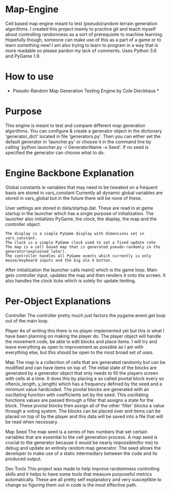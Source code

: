 # Map-Engine
Cell based map engine meant to test (pseudo)random terrain generation algorithms. I created this project mainly to practice git and teach myself about controlling randomness as a sort of prerequisite to machine learning. Hopefully though, someone can make use of this as a part of a game or to learn something new! I am also trying to learn to program in a way that is more readable so please pardon my lack of comments. Uses Python 3.6 and PyGame 1.9. 

# How to use
 * Pseudo-Random Map Generation Testing Engine by Cole Dieckhaus *

# Purpose #

This engine is meant to test and compare different map generation algorithms. You can configure & create a generator
object in the dictionary 'generator_dict' located in file 'generators.py'. Then you can either set the default generator
in 'launcher.py' or choose it in the command line by calling 'python launcher.py -r GeneratorName -s Seed'. If no seed
is specified the generator can choose what to do.

# Engine Backbone Explanation #

Global constants ie variables that may need to be tweaked on a frequent basis are stored in vars_constant
Currently all dynamic global variables are stored in vars_global but in the future there will be none of these.

User settings are stored in data/startup.dat. These are read in at game startup in the launcher which has a single
purpose of initialization. The launcher also initializes PyGame, the clock, the display, the map and the controller
object.

    The display is a simple PyGame display with dimensions set in vars_constant.
    The clock is a simple PyGame clock used to set a fixed update rate
    The map is a cell based map that is generated pseudo-randomly in the generator(explained later).
    The controller handles all PyGame events which currently is only mouse/keyboard inputs and the big ole X button.

After initialization the launcher calls main() which is the game loop. Main gets controller input, updates the map and
then renders it onto the screen. It also handles the clock ticks which is solely for update limiting.


# Per-Object Explanations #

Controller
    The controller pretty much just factors the pygame.event.get loop out of the main loop.

Player
    As of writing this there is no player implemented yet but this is what I have been planning on making the player do.
    The player object will handle the movement code, be able to edit blocks and place items. I will try and leave
    everything as open to improvement as possible as I am with everything else, but this should be open to the most
    broad set of uses.

Map
    The map is a collection of cells that are generated randomly but can be modified and can have items on top of. The
    initial state of the blocks are generated by a generator object that only needs to fill the players screen with
    cells at a time. It does this by placing a so called pivotal block every so often(x_length, y_length) which has a
    frequency defined by the seed and a minimum value hardcoded. The pivotal blocks are generated with an oscillating
    function with coefficients set by the seed. This oscillating functions values are passed through a filter that
    assigns a state for the block. These pivotal blocks then assign all of the other 'filler' blocks a value through
    a voting system. The blocks can be placed over and items can be placed on top of by the player and this data will
    be saved into a file that will be read when necessary.

Map Seed
    The map seed is a series of hex numbers that set certain variables that are essential to the cell generation
    process. A map seed is crucial to the generator because it would be nearly impossible(for me) to debug and update
    an entirely random map generator. The seed allows the developer to make use of a static intermediary between the
    code and its produced output.

Dev Tools
    This project was made to help improve randomness controlling skills and it helps to have some tools that measure
    purposeful metrics automatically. These are all pretty self explanatory and very susceptible to change so figuring
    them out in code is the most effective path.